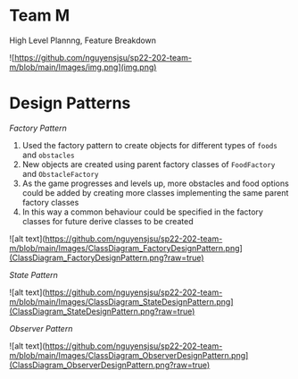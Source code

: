# Team M

High Level Plannng, Feature Breakdown

![https://github.com/nguyensjsu/sp22-202-team-m/blob/main/Images/img.png](img.png)

# Design Patterns

*Factory Pattern*

1. Used the factory pattern to create objects for different types of `foods` and `obstacles`
2. New objects are created using parent factory classes of `FoodFactory` and `ObstacleFactory`
3. As the game progresses and levels up, more obstacles and food options could be added by creating more classes implementing the same parent factory classes
4. In this way a common behaviour could be specified in the factory classes for future derive classes to be created

![alt text](https://github.com/nguyensjsu/sp22-202-team-m/blob/main/Images/ClassDiagram_FactoryDesignPattern.png](ClassDiagram_FactoryDesignPattern.png?raw=true)

*State Pattern*

![alt text](https://github.com/nguyensjsu/sp22-202-team-m/blob/main/Images/ClassDiagram_StateDesignPattern.png](ClassDiagram_StateDesignPattern.png?raw=true)

*Observer Pattern*

![alt text](https://github.com/nguyensjsu/sp22-202-team-m/blob/main/Images/ClassDiagram_ObserverDesignPattern.png](ClassDiagram_ObserverDesignPattern.png?raw=true)